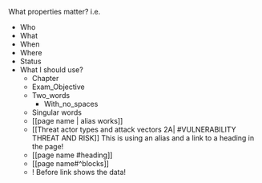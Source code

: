 What properties matter?
i.e.
- Who
- What
- When
- Where
- Status
- What I should use?
	- Chapter
	- Exam_Objective
	- Two_words
		- With_no_spaces
	- Singular words
	- [[page name | alias works]]
	- [[Threat actor types and attack vectors 2A| #VULNERABILITY THREAT AND RISK]]  This is using an alias and a link to a heading in the page!
	- [[page name #heading]]
	- [[page name#^blocks]]
	- ! Before link shows the data!